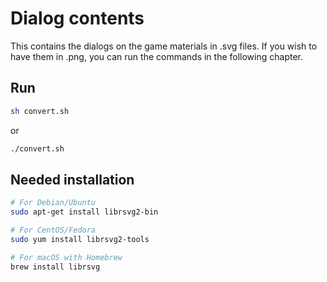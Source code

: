 # Dialog contents

This contains the dialogs on the game materials in .svg files.
If you wish to have them in .png, you can run the commands in the following chapter.

## Run

```bash
sh convert.sh
```

or

```bash
./convert.sh
```

## Needed installation

```bash
# For Debian/Ubuntu
sudo apt-get install librsvg2-bin

# For CentOS/Fedora
sudo yum install librsvg2-tools

# For macOS with Homebrew
brew install librsvg
```